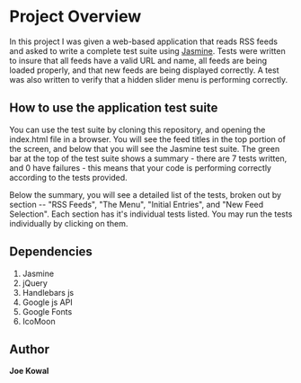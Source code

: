 # Project Overview

In this project I was given a web-based application that reads RSS feeds and asked to write a complete test suite using [Jasmine](http://jasmine.github.io/). Tests were written to insure that all feeds have a valid URL and name, all feeds are being loaded properly, and that new feeds are being displayed correctly. A test was also written to verify that a hidden slider menu is performing correctly.


## How to use the application test suite

You can use the test suite by cloning this repository, and opening the index.html file in a browser. 
You will see the feed titles in the top portion of the screen, and below that you will see the Jasmine test suite.
The green bar at the top of the test suite shows a summary - there are 7 tests written, and 0 have failures - this means that your code is performing correctly according to the tests provided.

Below the summary, you will see a detailed list of the tests, broken out by section -- "RSS Feeds", "The Menu", "Initial Entries", and "New Feed Selection". Each section has it's individual tests listed. You may run the tests individually by clicking on them.


## Dependencies

1. Jasmine
2. jQuery
3. Handlebars js
4. Google js API
5. Google Fonts
6. IcoMoon


## Author

**Joe Kowal**

